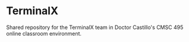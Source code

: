 # TerminalX

Shared repository for the TerminalX team in Doctor Castillo's CMSC 495 online classroom environment.